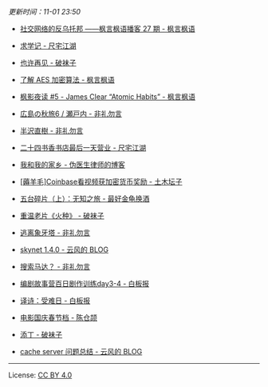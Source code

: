 *更新时间：11-01 23:50*




- [社交网络的反乌托邦 ——枫言枫语播客 27 期 - 枫言枫语](https://justinyan.me/post/4361)

- [求学记 - 尺宅江湖](http://www.qtwm.com/?p=4669)

- [也许再见 - 破袜子](https://pewae.com/2020/10/maybe-seeyou.html)

- [了解 AES 加密算法 - 枫言枫语](https://justinyan.me/post/4356)

- [枫影夜读 #5 - James Clear “Atomic Habits” - 枫言枫语](https://justinyan.me/post/4352)

- [広島の秋旅6 / 瀬戸内 - 非礼勿言](https://feiliwuyan.com/hiroshima-autumn-19-6/)

- [半沢直樹 - 非礼勿言](https://feiliwuyan.com/hanzawa-naoki/)

- [二十四书香书店最后一天营业 - 尺宅江湖](http://www.qtwm.com/?p=4665)

- [我和我的家乡 - 伪医生律师的博客](https://chidd.net/2020/10/23/homeland.html)

- [[薅羊毛]Coinbase看视频获加密货币奖励 - 土木坛子](https://tumutanzi.com/archives/16751)

- [五台碎片（上）：无知之旅 - 最好金龟换酒](http://fz0512.com/archives/2152)

- [重温老片《火种》 - 破袜子](https://pewae.com/2020/10/review-angel-terminators-ii.html)

- [逃离象牙塔 - 非礼勿言](https://feiliwuyan.com/escape-from-the-ivory-tower/)

- [skynet 1.4.0 - 云风的 BLOG](https://blog.codingnow.com/2020/10/skynet_140.html)

- [搜索马达？ - 非礼勿言](https://feiliwuyan.com/search-engine-201020/)

- [编剧故事营百日剧作训练day3-4 - 白板报](https://wangpei.net/2020/10/20/100-days-of-playwrting-day3-4/)

- [译诗：受难日 - 白板报](https://wangpei.net/2020/10/20/good-friday/)

- [电影国庆春节档 - 陈仓颉](https://imzm.im/welcome-back-to-the-cinema/)

- [添丁 - 破袜子](https://pewae.com/2020/10/e6b7bb-e4b881.html)

- [cache server 问题总结 - 云风的 BLOG](https://blog.codingnow.com/2020/10/cache_server_summary.html)




---

License: [CC BY 4.0](https://creativecommons.org/licenses/by/4.0/deed.zh)